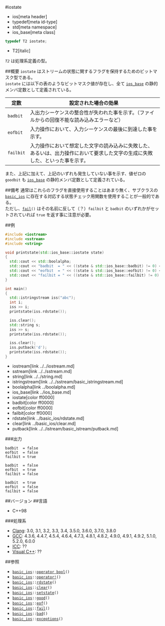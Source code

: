 #iostate
* ios[meta header]
* typedef[meta id-type]
* std[meta namespace]
* ios_base[meta class]

```cpp
typedef T2 iostate;
```
* T2[italic]

*`T2`* は処理系定義の型。

##概要
`iostate` はストリームの状態に関するフラグを保持するためのビットマスク型である。  
`iostate` には以下の表のようなビットマスク値が存在し、全て [`ios_base`](../ios_base.md) の静的メンバ定数として定義されている。

| 定数 | 設定された場合の効果 |
|------|----------------------|
| `badbit`  | 入出力シーケンスの整合性が失われた事を示す。（ファイルからの回復不能な読み込みエラーなど） |
| `eofbit`  | 入力操作において、入力シーケンスの最後に到達した事を示す。 |
| `failbit` | 入力操作において想定した文字の読み込みに失敗した、あるいは、出力操作において要求した文字の生成に失敗した、といった事を示す。 |


また、上記に加えて、上記のいずれも発生していない事を示す、値ゼロの `goodbit` も [`ios_base`](../ios_base.md) の静的メンバ定数として定義されている。


##備考
通常はこれらのフラグを直接使用することはあまり無く、サブクラスの [`basic_ios`](../basic_ios.md) に存在する対応する状態チェック用関数を使用することが一般的である。  
ただし、[`fail`](../basic_ios/fail.md)`()` はその名前に反して（？）`failbit` と `badbit` のいずれかがセットされていれば `true` を返す事に注意が必要。


##例
```cpp
#include <iostream>
#include <sstream>
#include <string>

void printstate(std::ios_base::iostate state)
{
  std::cout << std::boolalpha;
  std::cout << "badbit  = " << ((state & std::ios_base::badbit) != 0) << '\n';
  std::cout << "eofbit  = " << ((state & std::ios_base::eofbit) != 0) << '\n';
  std::cout << "failbit = " << ((state & std::ios_base::failbit) != 0) << "\n\n";
}

int main()
{
  std::istringstream iss("abc");
  int i;
  iss >> i;
  printstate(iss.rdstate());

  iss.clear();
  std::string s;
  iss >> s;
  printstate(iss.rdstate());

  iss.clear();
  iss.putback('d');
  printstate(iss.rdstate());
}
```
* iostream[link ../../iostream.md]
* sstream[link ../../sstream.md]
* string[link ../../string.md]
* istringstream[link ../../sstream/basic_istringstream.md]
* boolalpha[link ../boolalpha.md]
* ios_base[link ../ios_base.md]
* iostate[color ff0000]
* badbit[color ff0000]
* eofbit[color ff0000]
* failbit[color ff0000]
* rdstate[link ../basic_ios/rdstate.md]
* clear[link ../basic_ios/clear.md]
* putback[link ../../istream/basic_istream/putback.md]

###出力
```
badbit  = false
eofbit  = false
failbit = true

badbit  = false
eofbit  = true
failbit = false

badbit  = true
eofbit  = false
failbit = false

```


##バージョン
##言語
- C++98

###処理系
- [Clang](/implementation.md#clang): 3.0, 3.1, 3.2, 3.3, 3.4, 3.5.0, 3.6.0, 3.7.0, 3.8.0
- [GCC](/implementation.md#gcc): 4.3.6, 4.4.7, 4.5.4, 4.6.4, 4.7.3, 4.8.1, 4.8.2, 4.9.0, 4.9.1, 4.9.2, 5.1.0, 5.2.0, 6.0.0
- [ICC](/implementation.md#icc): ??
- [Visual C++](/implementation.md#visual_cpp): ??


##参照
- [`basic_ios`](../basic_ios.md)`::`[`operator bool`](../basic_ios/op_bool.md)`()`
- [`basic_ios`](../basic_ios.md)`::`[`operator!`](../basic_ios/op_not.md)`()`
- [`basic_ios`](../basic_ios.md)`::`[`rdstate`](../basic_ios/rdstate.md)`()`
- [`basic_ios`](../basic_ios.md)`::`[`clear`](../basic_ios/clear.md)`()`
- [`basic_ios`](../basic_ios.md)`::`[`setstate`](../basic_ios/setstate.md)`()`
- [`basic_ios`](../basic_ios.md)`::`[`good`](../basic_ios/good.md)`()`
- [`basic_ios`](../basic_ios.md)`::`[`eof`](../basic_ios/eof.md)`()`
- [`basic_ios`](../basic_ios.md)`::`[`fail`](../basic_ios/fail.md)`()`
- [`basic_ios`](../basic_ios.md)`::`[`bad`](../basic_ios/bad.md)`()`
- [`basic_ios`](../basic_ios.md)`::`[`exceptions`](../basic_ios/exceptions.md)`()`

